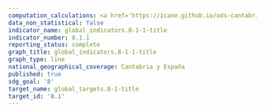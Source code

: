 ```yaml
---
computation_calculations: <a href='https://icane.github.io/ods-cantabria/assets/pdf/8.1.1.1.pdf' target='_blank'>Tasa de crecimiento anual del PIB real per cápita</a>
data_non_statistical: false
indicator_name: global_indicators.8-1-1-title
indicator_number: 8.1.1
reporting_status: complete
graph_title: global_indicators.8-1-1-title
graph_type: line
national_geographical_coverage: Cantabria y España
published: true
sdg_goal: '8'
target_name: global_targets.8-1-title
target_id: '8.1'
---
```

